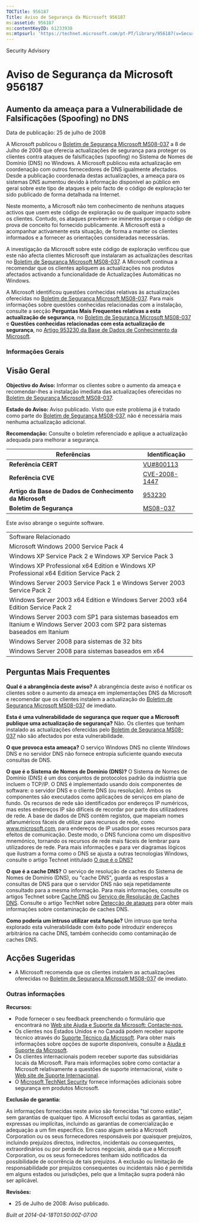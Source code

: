 ```yaml
---
TOCTitle: 956187
Title: Aviso de Segurança da Microsoft 956187
ms:assetid: 956187
ms:contentKeyID: 61233938
ms:mtpsurl: 'https://technet.microsoft.com/pt-PT/library/956187(v=Security.10)'
---
```


Security Advisory

Aviso de Segurança da Microsoft 956187
======================================

Aumento da ameaça para a Vulnerabilidade de Falsificações (Spoofing) no DNS
---------------------------------------------------------------------------

Data de publicação: 25 de julho de 2008

A Microsoft publicou o [Boletim de Segurança Microsoft MS08-037](http://go.microsoft.com/fwlink/?linkid=119620) a 8 de Julho de 2008 que oferecia actualizações de segurança para proteger os clientes contra ataques de falsificações (spoofing) no Sistema de Nomes de Domínio (DNS) no Windows. A Microsoft publicou esta actualização em coordenação com outros fornecedores de DNS igualmente afectados. Desde a publicação coordenada destas actualizações, a ameaça para os sistemas DNS aumentou devido à informação disponível ao público em geral sobre este tipo de ataques e pelo facto de o código de exploração ter sido publicado de forma detalhada na Internet.

Neste momento, a Microsoft não tem conhecimento de nenhuns ataques activos que usem este código de exploração ou de qualquer impacto sobre os clientes. Contudo, os ataques prevêem-se iminentes porque o código de prova de conceito foi fornecido publicamente. A Microsoft está a acompanhar activamente esta situação, de forma a manter os clientes informados e a fornecer as orientações consideradas necessárias.

A investigação da Microsoft sobre este código de exploração verificou que este não afecta clientes Microsoft que instalaram as actualizações descritas no [Boletim de Segurança Microsoft MS08-037](http://go.microsoft.com/fwlink/?linkid=119620). A Microsoft continua a recomendar que os clientes apliquem as actualizações nos produtos afectados activando a funcionalidade de Actualizações Automáticas no Windows.

A Microsoft identificou questões conhecidas relativas às actualizações oferecidas no [Boletim de Segurança Microsoft MS08-037](http://go.microsoft.com/fwlink/?linkid=119620). Para mais informações sobre questões conhecidas relacionadas com a instalação, consulte a secção **Perguntas Mais Frequentes relativas a esta actualização de segurança**, no [Boletim de Segurança Microsoft MS08-037](http://go.microsoft.com/fwlink/?linkid=119620) e **Questões conhecidas relacionadas com esta actualização de segurança**, no [Artigo 953230 da Base de Dados de Conhecimento da Microsoft](http://support.microsoft.com/kb/953230).

### Informações Gerais

Visão Geral
-----------

<span></span>
**Objectivo do Aviso:** Informar os clientes sobre o aumento da ameaça e recomendar-lhes a instalação imediata das actualizações oferecidas no [Boletim de Segurança Microsoft MS08-037](http://go.microsoft.com/fwlink/?linkid=119620).

**Estado do Aviso:** Aviso publicado. Visto que este problema já é tratado como parte do [Boletim de Segurança MS08-037](http://go.microsoft.com/fwlink/?linkid=119620), não é necessária mais nenhuma actualização adicional.

**Recomendação:** Consulte o boletim referenciado e aplique a actualização adequada para melhorar a segurança.

| Referências                                              | Identificação                                                                    |
|----------------------------------------------------------|----------------------------------------------------------------------------------|
| **Referência CERT**                                      | [VU\#800113](http://www.kb.cert.org/vuls/id/800113)                              |
| **Referência CVE**                                       | [CVE-2008-1447](http://www.cve.mitre.org/cgi-bin/cvename.cgi?name=cve-2008-1447) |
| **Artigo da Base de Dados de Conhecimento da Microsoft** | [953230](http://support.microsoft.com/kb/953230)                                 |
| **Boletim de Segurança**                                 | [MS08-037](http://go.microsoft.com/fwlink/?linkid=119620)                        |

Este aviso abrange o seguinte software.

|                                                                                                                               |
|-------------------------------------------------------------------------------------------------------------------------------|
| Software Relacionado                                                                                                          |
| Microsoft Windows 2000 Service Pack 4                                                                                         |
| Windows XP Service Pack 2 e Windows XP Service Pack 3                                                                         |
| Windows XP Professional x64 Edition e Windows XP Professional x64 Edition Service Pack 2                                      |
| Windows Server 2003 Service Pack 1 e Windows Server 2003 Service Pack 2                                                       |
| Windows Server 2003 x64 Edition e Windows Server 2003 x64 Edition Service Pack 2                                              |
| Windows Server 2003 com SP1 para sistemas baseados em Itanium e Windows Server 2003 com SP2 para sistemas baseados em Itanium |
| Windows Server 2008 para sistemas de 32 bits                                                                                  |
| Windows Server 2008 para sistemas baseados em x64                                                                             |

Perguntas Mais Frequentes
-------------------------

<span></span>
**Qual é a abrangência deste aviso?**
A abrangência deste aviso é notificar os clientes sobre o aumento da ameaça em implementações DNS da Microsoft e recomendar que os clientes instalem a actualização do [Boletim de Segurança Microsoft MS08-037](http://go.microsoft.com/fwlink/?linkid=119620) de imediato.

**Esta é uma vulnerabilidade de segurança que requer que a Microsoft publique uma actualização de segurança?**
Não. Os clientes que tenham instalado as actualizações oferecidas pelo [Boletim de Segurança MS08-037](http://go.microsoft.com/fwlink/?linkid=119620) não são afectados por esta vulnerabilidade.

**O que provoca esta ameaça?**
O serviço Windows DNS no cliente Windows DNS e no servidor DNS não fornece entropia suficiente quando executa consultas de DNS.

**O que é o Sistema de Nomes de Domínio (DNS)?**
O Sistema de Nomes de Domínio (DNS) é um dos conjuntos de protocolos padrão da indústria que incluem o TCP/IP. O DNS é implementado usando dois componentes de software: o servidor DNS e o cliente DNS (ou resolução). Ambos os componentes são executados como aplicações de serviços em plano de fundo. Os recursos de rede são identificados por endereços IP numéricos, mas estes endereços IP são difíceis de recordar por parte dos utilizadores de rede. A base de dados de DNS contém registos, que mapeiam nomes alfanuméricos fáceis de utilizar para recursos de rede, como www.microsoft.com, para endereços de IP usados por esses recursos para efeitos de comunicação. Deste modo, o DNS funciona como um dispositivo mnemónico, tornando os recursos de rede mais fáceis de lembrar para utilizadores de rede. Para mais informações e para ver diagramas lógicos que ilustram a forma como o DNS se ajusta a outras tecnologias Windows, consulte o artigo Technet intitulado [O que é o DNS?](http://technet2.microsoft.com/windowsserver/en/library/ff937311-03ce-4d04-b72c-b39c4d51cb361033.mspx)

**O que é a cache DNS?**
O serviço de resolução de caches do Sistema de Nomes de Domínio (DNS), ou "cache DNS", guarda as respostas a consultas de DNS para que o servidor DNS não seja repetidamente consultado para a mesma informação. Para mais informações, consulte os artigos Technet sobre [Cache DNS](http://www.microsoft.com/technet/prodtechnol/windows2000serv/reskit/regentry/30643.mspx?mfr=true) ou [Serviço de Resolução de Caches DNS](http://www.microsoft.com/technet/prodtechnol/windows2000serv/reskit/cnet/cnbc_imp_qxht.mspx?mfr=true). Consulte o artigo TechNet sobre [Detecção de ataques](http://www.microsoft.com/technet/isa/2004/help/fw_alertattack.mspx?mfr=true) para obter mais informações sobre contaminação de caches DNS.

**Como poderia um intruso utilizar esta função?**
Um intruso que tenha explorado esta vulnerabilidade com êxito pode introduzir endereços arbitrários na cache DNS, também conhecido como contaminação de caches DNS.

Acções Sugeridas
----------------

<span></span>
-   A Microsoft recomenda que os clientes instalem as actualizações oferecidas no [Boletim de Segurança Microsoft MS08-037](http://go.microsoft.com/fwlink/?linkid=119620) de imediato.

### Outras informações

**Recursos:**

-   Pode fornecer o seu feedback preenchendo o formulário que encontrará no [Web site Ajuda e Suporte da Microsoft: Contacte-nos.](https://support.microsoft.com/common/survey.aspx?scid=sw;en;1257&amp;showpage=1&amp;ws=technet&amp;sd=tech)
-   Os clientes nos Estados Unidos e no Canadá podem receber suporte técnico através do [Suporte Técnico da Microsoft](http://go.microsoft.com/fwlink/?linkid=21131). Para obter mais informações sobre opções de suporte disponíveis, consulte a [Ajuda e Suporte da Microsoft](http://support.microsoft.com/).
-   Os clientes internacionais podem receber suporte das subsidiárias locais da Microsoft. Para mais informações sobre como contactar a Microsoft relativamente a questões de suporte internacional, visite o [Web site de Suporte Internacional](http://go.microsoft.com/fwlink/?linkid=21155).
-   O [Microsoft TechNet Security](http://go.microsoft.com/fwlink/?linkid=21132) fornece informações adicionais sobre segurança em produtos Microsoft.

**Exclusão de garantia:**

As informações fornecidas neste aviso são fornecidas "tal como estão", sem garantias de qualquer tipo. A Microsoft exclui todas as garantias, sejam expressas ou implícitas, incluindo as garantias de comercialização e adequação a um fim específico. Em caso algum serão a Microsoft Corporation ou os seus fornecedores responsáveis por quaisquer prejuízos, incluindo prejuízos directos, indirectos, incidentais ou consequentes, extraordinários ou por perda de lucros negociais, ainda que a Microsoft Corporation, ou os seus fornecedores tenham sido notificados da possibilidade de ocorrência de tais prejuízos. A exclusão ou limitação de responsabilidade por prejuízos consequentes ou incidentais não é permitida em alguns estados ou jurisdições, pelo que a limitação supra poderá não ser aplicável.

**Revisões:**

-   25 de Julho de 2008: Aviso publicado.

*Built at 2014-04-18T01:50:00Z-07:00*
